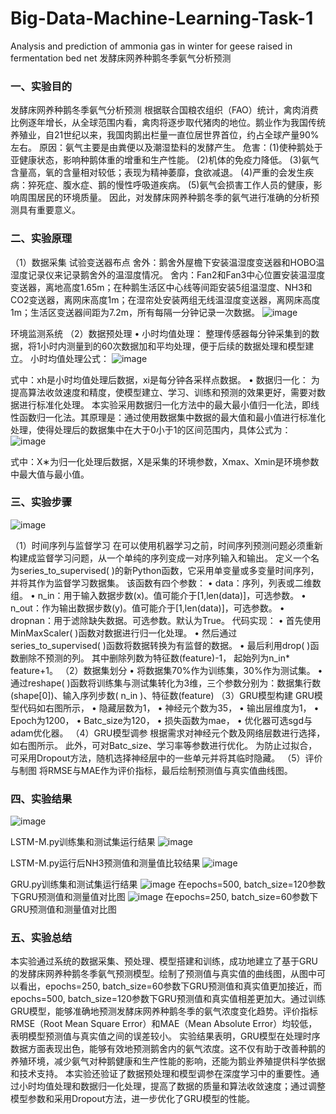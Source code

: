 # Big-Data-Machine-Learning-Task-1
Analysis and prediction of ammonia gas in winter for geese raised in fermentation bed net 发酵床网养种鹅冬季氨气分析预测

### 一、实验目的
发酵床网养种鹅冬季氨气分析预测
根据联合国粮农组织（FAO）统计，禽肉消费比例逐年增长，从全球范围内看，禽肉将逐步取代猪肉的地位。鹅业作为我国传统养殖业，自21世纪以来，我国肉鹅出栏量一直位居世界首位，约占全球产量90%左右。
原因：氨气主要是由粪便以及潮湿垫料的发酵产生。
危害：(1)使种鹅处于亚健康状态，影响种鹅体重的增重和生产性能。
(2)机体的免疫力降低。
(3)氨气含量高，氧的含量相对较低；表现为精神萎靡，食欲减退。
(4)严重的会发生疾病：猝死症、腹水症、鹅的慢性呼吸道疾病。
(5)氨气会损害工作人员的健康，影响周围居民的环境质量。
因此，对发酵床网养种鹅冬季的氨气进行准确的分析预测具有重要意义。

### 二、实验原理
（1）数据采集
试验变送器布点
舍外：鹅舍外屋檐下安装温湿度变送器和HOBO温湿度记录仪来记录鹅舍外的温湿度情况。
舍内：Fan2和Fan3中心位置安装温湿度变送器，离地高度1.65m；在种鹅生活区中心线等间距安装5组温湿度、NH3和CO2变送器，离网床高度1m；在湿帘处安装两组无线温湿度变送器，离网床高度1m；生活区变送器间距为7.2m，所有每隔一分钟记录一次数据。
![image](https://github.com/user-attachments/assets/ab731a83-e007-4fe3-9179-f79c4814dd89)

环境监测系统
（2）数据预处理
• 小时均值处理：
整理传感器每分钟采集到的数据，将1小时内测量到的60次数据加和平均处理，便于后续的数据处理和模型建立。
小时均值处理公式：
![image](https://github.com/user-attachments/assets/f10f4d57-4642-4192-aef9-4680cea89020)

式中：xh是小时均值处理后数据，xi是每分钟各采样点数据。
• 数据归一化：
为提高算法收敛速度和精度，使模型建立、学习、训练和预测的效果更好，需要对数据进行标准化处理。
本实验采用数据归一化方法中的最大最小值归一化法，即线性函数归一化法。其原理是：通过使用数据集中数据的最大值和最小值进行标准化处理，使得处理后的数据集中在大于0小于1的区间范围内，具体公式为：
![image](https://github.com/user-attachments/assets/3b3d5e8d-aa89-44ad-ab9e-7b2ca4f447ba)

式中：X∗为归一化处理后数据，X是采集的环境参数，Xmax、Xmin是环境参数中最大值与最小值。

### 三、实验步骤
![image](https://github.com/user-attachments/assets/76288f3e-4109-41f1-bc2d-8d2132fa043a)

（1）时间序列与监督学习
在可以使用机器学习之前，时间序列预测问题必须重新构建成监督学习问题，从一个单纯的序列变成一对序列输入和输出。
定义一个名为series_to_supervised( )的新Python函数，它采用单变量或多变量时间序列，并将其作为监督学习数据集。
该函数有四个参数：
• data：序列，列表或二维数组。
• n_in：用于输入数据步数(x)。值可能介于[1,len(data)]，可选参数。
• n_out：作为输出数据步数(y)。值可能介于[1,len(data)]，可选参数。
• dropnan：用于滤除缺失数据。可选参数。默认为True。
代码实现：
• 首先使用MinMaxScaler( )函数对数据进行归一化处理。
• 然后通过series_to_supervised( )函数将数据转换为有监督的数据。
• 最后利用drop( )函数删除不预测的列。
其中删除列数为特征数(feature)-1，
起始列为n_in* feature+1。
（2）数据集划分
• 将数据集70%作为训练集，30%作为测试集。
• 通过reshape( )函数将训练集与测试集转化为3维，三个参数分别为：数据集行数(shape[0])、输入序列步数( n_in )、特征数(feature)
（3）GRU模型构建
GRU模型代码如右图所示，
• 隐藏层数为1，
• 神经元个数为35，
• 输出层维度为1，
• Epoch为1200，
• Batc_size为120，
• 损失函数为mae，
• 优化器可选sgd与adam优化器。
（4）GRU模型调参
根据需求对神经元个数及网络层数进行选择，如右图所示。
此外，可对Batc_size、学习率等参数进行优化。
为防止过拟合，可采用Dropout方法，随机选择神经层中的一些单元并将其临时隐藏。
（5）评价与制图
将RMSE与MAE作为评价指标，最后绘制预测值与真实值曲线图。

### 四、实验结果
![image](https://github.com/user-attachments/assets/7b79be42-2719-4f82-8e78-a7bfcb4172fc)

LSTM-M.py训练集和测试集运行结果
![image](https://github.com/user-attachments/assets/a8232479-1aed-4a9a-90ba-25e125a13451)

LSTM-M.py运行后NH3预测值和测量值比较结果
![image](https://github.com/user-attachments/assets/4c8b0c29-4ac9-4220-94bb-45ebccd6c6b0)

GRU.py训练集和测试集运行结果
![image](https://github.com/user-attachments/assets/e99c5ced-4efe-45d6-9242-855aca1de4c0)
在epochs=500, batch_size=120参数下GRU预测值和测量值对比图
![image](https://github.com/user-attachments/assets/948a6246-dbba-4a33-9a23-9519d524574d)
在epochs=250, batch_size=60参数下GRU预测值和测量值对比图

### 五、实验总结
本实验通过系统的数据采集、预处理、模型搭建和训练，成功地建立了基于GRU的发酵床网养种鹅冬季氨气预测模型。绘制了预测值与真实值的曲线图，从图中可以看出，epochs=250, batch_size=60参数下GRU预测值和真实值更加接近，而epochs=500, batch_size=120参数下GRU预测值和真实值相差更加大。通过训练GRU模型，能够准确地预测发酵床网养种鹅冬季的氨气浓度变化趋势。评价指标RMSE（Root Mean Square Error）和MAE（Mean Absolute Error）均较低，表明模型预测值与真实值之间的误差较小。
实验结果表明，GRU模型在处理时序数据方面表现出色，能够有效地预测鹅舍内的氨气浓度。这不仅有助于改善种鹅的养殖环境，减少氨气对种鹅健康和生产性能的影响，还能为鹅业养殖提供科学依据和技术支持。
本实验还验证了数据预处理和模型调参在深度学习中的重要性。通过小时均值处理和数据归一化处理，提高了数据的质量和算法收敛速度；通过调整模型参数和采用Dropout方法，进一步优化了GRU模型的性能。
